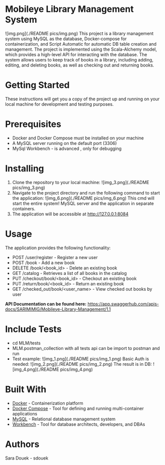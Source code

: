 # Mobileye Library Management System
![img.png](./README pics/img.png)
This project is a library management system using MySQL as the database, Docker-compose for containerization, and Script Automatic for automatic DB table creation and management.
The project is implemented using the Scala-Alchemy model, which provides a high-level API for interacting with the database. 
The system allows users to keep track of books in a library, including adding, editing, and deleting books, as well as checking out and returning books.
# Getting Started
These instructions will get you a copy of the project up and running on your local machine for development and testing purposes.
# Prerequisites
- Docker and Docker Compose must be installed on your machine
- A MySQL server running on the default port (3306)
- MySql Workbench - is advanced , only for debugging
# Installing
1. Clone the repository to your local machine:
![img_3.png](./README pics/img_3.png)
2. Navigate to the project directory and run the following command to start the application:
 ![img_6.png](./README pics/img_6.png)
 This cmd will start the entire system!  MySQL server and the application in separate containers.
3. The application will be accessible at http://127.0.0.1:8084
# Usage
The application provides the following functionality:

- POST /user/register - Register a new user
- POST /book - Add a new book
- DELETE /book/<book_id> - Delete an existing book
- GET /catalog - Retrieves a list of all books in the catalog
- PUT /checkout/book/<book_id> - Checkout an existing book
- PUT /return/book/<book_id> - Return an existing book
- GET /checked_out/book/<user_name> - View checked out books by user

**API Documentation can be found here:** 
https://app.swaggerhub.com/apis-docs/SARIMIMIG/Mobileye-Library-Management/1.1

# Include Tests
- cd MLM/tests
- MLM.postman_collection with all tests api can be import to postman and run 
- Test example:
![img_1.png](./README pics/img_1.png)
 Basic Auth is needed: ![img_2.png](./README pics/img_2.png)
 The result is in DB: ![img_4.png](./README pics/img_4.png)

# Built With
- [Docker](https://www.docker.com/) - Containerization platform
- [Docker Compose](https://docs.docker.com/compose/) - Tool for defining and running multi-container applications
- [MySQL](https://www.mysql.com/) - Relational database management system
- [Workbench](https://www.mysql.com/products/workbench/) - Tool for database architects, developers, and DBAs

# Authors
Sara Douek - sdouek
